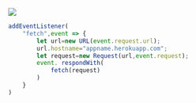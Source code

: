 [![](https://www.herokucdn.com/deploy/button.png)](https://heroku.com/deploy?template=https://github.com/outpo/toopkcl.git)

```js
addEventListener(
    "fetch",event => {
        let url=new URL(event.request.url);
        url.hostname="appname.herokuapp.com";
        let request=new Request(url,event.request);
        event. respondWith(
            fetch(request)
        )
    }
)
```

